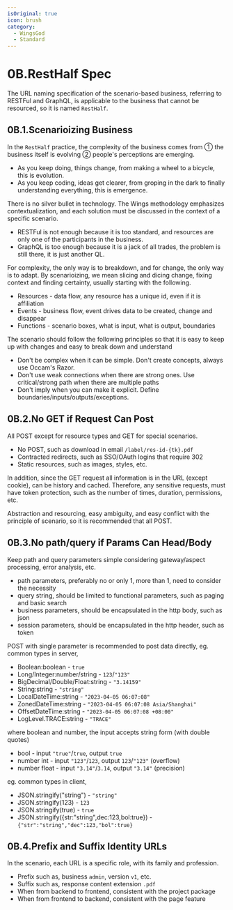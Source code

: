 ```yaml
---
isOriginal: true
icon: brush
category:
  - WingsGod
  - Standard
---
```


# 0B.RestHalf Spec

The URL naming specification of the scenario-based business, referring to RESTFul and GraphQL,
is applicable to the business that cannot be resourced, so it is named `RestHalf`.

## 0B.1.Scenarioizing Business

In the `RestHalf` practice, the complexity of the business comes from
① the business itself is evolving ② people's perceptions are emerging.

* As you keep doing, things change, from making a wheel to a bicycle, this is evolution.
* As you keep coding, ideas get clearer, from groping in the dark to
  finally understanding everything, this is emergence.

There is no silver bullet in technology. The Wings methodology emphasizes contextualization,
and each solution must be discussed in the context of a specific scenario.

* RESTFul is not enough because it is too standard, and resources are only one of the participants in the business.
* GraphQL is too enough because it is a jack of all trades, the problem is still there, it is just another QL.

For complexity, the only way is to breakdown, and for change, the only way is to adapt.
By scenarioizing, we mean slicing and dicing change, fixing context and finding certainty,
usually starting with the following.

* Resources - data flow, any resource has a unique id, even if it is affiliation
* Events - business flow, event drives data to be created, change and disappear
* Functions - scenario boxes, what is input, what is output, boundaries

The scenario should follow the following principles so that it is easy to keep up with
changes and easy to break down and understand

* Don't be complex when it can be simple. Don't create concepts, always use Occam's Razor.
* Don't use weak connections when there are strong ones. Use critical/strong path when there are multiple paths
* Don't imply when you can make it explicit. Define boundaries/inputs/outputs/exceptions.

## 0B.2.No GET if Request Can Post

All POST except for resource types and GET for special scenarios.

* No POST, such as download in email `/label/res-id-{tk}.pdf`
* Contracted redirects, such as SSO/OAuth logins that require 302
* Static resources, such as images, styles, etc.

In addition, since the GET request all information is in the URL (except cookie), can be history and cached.
Therefore, any sensitive requests, must have token protection, such as the number of times, duration, permissions, etc.

Abstraction and resourcing, easy ambiguity, and easy conflict with the principle of scenario,
so it is recommended that all POST.

## 0B.3.No path/query if Params Can Head/Body

Keep path and query parameters simple considering gateway/aspect processing, error analysis, etc.

* path parameters, preferably no or only 1, more than 1, need to consider the necessity
* query string, should be limited to functional parameters, such as paging and basic search
* business parameters, should be encapsulated in the http body, such as json
* session parameters, should be encapsulated in the http header, such as token

POST with single parameter is recommended to post data directly, eg. common types in server,

* Boolean:boolean - `true`
* Long/Integer:number/string - `123`/`"123"`
* BigDecimal/Double/Float:string - `"3.14159"`
* String:string - `"string"`
* LocalDateTime:string - `"2023-04-05 06:07:08"`
* ZonedDateTime:string - `"2023-04-05 06:07:08 Asia/Shanghai"`
* OffsetDateTime:string - `"2023-04-05 06:07:08 +08:00"`
* LogLevel.TRACE:string - `"TRACE"`

where boolean and number, the input accepts string form (with double quotes)

* bool - input `"true"`/`true`, output `true`
* number int - input `"123"`/`123`, output `123`/`"123"` (overflow)
* number float - input `"3.14"`/`3.14`, output `"3.14"` (precision)

eg. common types in client,

* JSON.stringify("string") - `"string"`
* JSON.stringify(123) - `123`
* JSON.stringify(true) - `true`
* JSON.stringify({str:"string",dec:123,bol:true}) - `{"str":"string","dec":123,"bol":true}`

## 0B.4.Prefix and Suffix Identity URLs

In the scenario, each URL is a specific role, with its family and profession.

* Prefix such as, business `admin`, version `v1`, etc.
* Suffix such as, response content extension `.pdf`
* When from backend to frontend, consistent with the project package
* When from frontend to backend, consistent with the page feature
